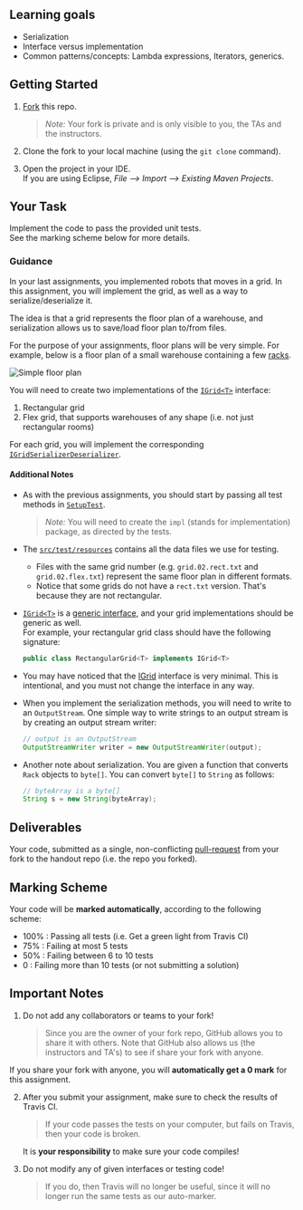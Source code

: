 ## Learning goals

 * Serialization
 * Interface versus implementation
 * Common patterns/concepts: Lambda expressions, Iterators, generics.

## Getting Started

 1. [Fork][github-fork] this repo.

     > _Note:_ Your fork is private and is only visible to you, the TAs and the instructors.

 2. Clone the fork to your local machine (using the `git clone` command).

 3. Open the project in your IDE.       
    If you are using Eclipse, _File --> Import --> Existing Maven Projects_.


## Your Task

Implement the code to pass the provided unit tests.        
See the marking scheme below for more details.

### Guidance

In your last assignments, you implemented robots that moves in a grid.
In this assignment, you will implement the grid, as well as a way to serialize/deserialize it.

The idea is that a grid represents the floor plan of a warehouse, and
serialization allows us to save/load floor plan to/from files.

For the purpose of your assignments, floor plans will be very simple.
For example, below is a floor plan of a small warehouse containing a few
[racks](https://www.bing.com/images/search?q=warehouse+racks&go=Search&qs=n&form=QBILPG&pq=warehouse+racks&sc=8-15&sp=-1&sk=).

![Simple floor plan](https://csc301-fall-2016.github.io/resources/warehouse-floor-plan.png)

You will need to create two implementations of the [`IGrid<T>`][IGrid] interface:

 1. Rectangular grid
 2. Flex grid, that supports warehouses of any shape (i.e. not just rectangular rooms)

For each grid, you will implement the corresponding [`IGridSerializerDeserializer`](/src/main/java/edu/toronto/csc301/grid/IGridSerializerDeserializer.java).


#### Additional Notes

 * As with the previous assignments, you should start by passing all test methods in
 [`SetupTest`](src/test/java/edu/toronto/csc301/SetupTest.java).
   > *Note:* You will need to create the `impl` (stands for implementation) package, as directed by the tests.

 * The [`src/test/resources`](/src/test/resources) contains all the data files we
use for testing.

   * Files with the same grid number (e.g. `grid.02.rect.txt` and `grid.02.flex.txt`)
     represent the same floor plan in different formats.
   * Notice that some grids do not have a `rect.txt` version. That's because they are not rectangular.


 * [`IGrid<T>`][IGrid] is a [generic interface](https://docs.oracle.com/javase/tutorial/extra/generics/simple.html), and your grid implementations should be generic as well.       
   For example, your rectangular grid class should have the following signature:
   ```java
   public class RectangularGrid<T> implements IGrid<T>
   ```

 * You may have noticed that the [IGrid<T>][IGrid] interface is very minimal. This is intentional, and you must not change the interface in any way.

 * When you implement the serialization methods, you will need to write
   to an `OutputStream`. One simple way to write strings to an output stream
   is by creating an output stream writer:
   ```java
   // output is an OutputStream
   OutputStreamWriter writer = new OutputStreamWriter(output);
   ```

 * Another note about serialization. You are given a function that converts
   `Rack` objects to `byte[]`. You can convert `byte[]` to `String` as follows:
   ```java
   // byteArray is a byte[]
   String s = new String(byteArray);
   ```

## Deliverables

Your code, submitted as a single, non-conflicting [pull-request][github-pull-requests] from your fork to the handout repo (i.e. the repo you forked).

## Marking Scheme

Your code will be **marked automatically**, according to the following scheme:

 * 100% : Passing all tests (i.e. Get a green light from Travis CI)
 * 75%  : Failing at most 5 tests
 * 50%  : Failing between 6 to 10 tests
 * 0    : Failing more than 10 tests (or not submitting a solution)


## Important Notes

 1. Do not add any collaborators or teams to your fork!

    > Since you are the owner of your fork repo, GitHub allows you to share it with
others. Note that GitHub also allows us (the instructors and TA's) to see if
share your fork with anyone.

  If you share your fork with anyone, you will **automatically get a 0 mark** for this assignment.

 2. After you submit your assignment, make sure to check the results of Travis CI.

     > If your code passes the tests on your computer, but fails on Travis, then your code is broken.       

    It is **your responsibility** to make sure your code compiles!

 3. Do not modify any of given interfaces or testing code!

    > If you do, then Travis will no longer be useful, since it will no longer run the same tests as our auto-marker.


[IGrid]: /src/main/java/edu/toronto/csc301/grid/IGrid.java "IGrid interface"
[github-guides]: https://guides.github.com/ "GitHub guides"
[github-fork]: https://guides.github.com/activities/forking/ "Guide to GitHub fork"
[github-pull-requests]: https://help.github.com/articles/using-pull-requests/ "Guide to GitHub Pull-Requests"
